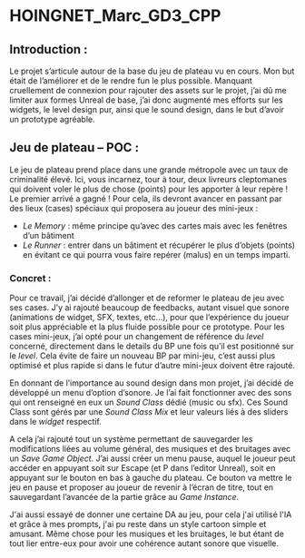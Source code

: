 # HOINGNET_Marc_GD3_CPP
## Introduction :

Le projet s’articule autour de la base du jeu de plateau vu en cours.
Mon but était de l’améliorer et de le rendre fun le plus possible.
Manquant cruellement de connexion pour rajouter des assets sur le projet, j’ai dû me limiter aux formes Unreal de base, j’ai donc augmenté mes efforts sur les widgets, le level design pur, ainsi que le sound design, dans le but d’avoir un prototype agréable.

## Jeu de plateau – POC :
Le jeu de plateau prend place dans une grande métropole avec un taux de criminalité élevé. Ici, vous incarnez, tour à tour, deux livreurs cleptomanes qui doivent voler le plus de chose (points) pour les apporter à leur repère ! Le premier arrivé a gagné !
Pour cela, ils devront avancer en passant par des lieux (cases) spéciaux qui proposera au joueur des mini-jeux :
-	*Le Memory* : même principe qu’avec des cartes mais avec les fenêtres d’un bâtiment
-	*Le Runner* : entrer dans un bâtiment et récupérer le plus d’objets (points) en évitant ce qui pourra vous faire repérer (malus) en un temps imparti.

### Concret :
Pour ce travail, j’ai décidé d’allonger et de reformer le plateau de jeu avec ses cases.
J’y ai rajouté beaucoup de feedbacks, autant visuel que sonore (animations de widget, SFX, textes, etc…), pour que l’expérience du joueur soit plus appréciable et la plus fluide possible pour ce prototype.
Pour les cases mini-jeux, j’ai opté pour un changement de référence du *level* concerné, directement dans le details du BP une fois qu’il est positionné sur le *level*.
Cela évite de faire un nouveau BP par mini-jeu, c’est aussi plus optimisé et plus rapide si dans le futur d’autre mini-jeux doivent être rajouté.

En donnant de l’importance au sound design dans mon projet, j’ai décidé de développé un menu d’option d’sonore.
Je l’ai fait fonctionner avec des sons qui ont renseigné en eux un *Sound Class* dédié (music ou sfx).
Ces Sound Class sont gérés par une *Sound Class Mix* et leur valeurs liés à des sliders dans le *widget* respectif.

A cela j’ai rajouté tout un système permettant de sauvegarder les modifications liées au volume général, des musiques et des bruitages avec un *Save Game Object*.
J’ai aussi créer un menu pause, auquel le joueur peut accéder en appuyant soit sur Escape (et P dans l’editor Unreal), soit en appuyant sur le bouton en bas à gauche du plateau.
Ce bouton va mettre le jeu en pause et proposer au joueur de revenir à l’écran de titre, tout en sauvegardant l’avancée de la partie grâce au *Game Instance*.

J'ai aussi essayé de donner une certaine DA au jeu, pour cela j'ai utilisé l'IA et grâce à mes prompts, j'ai pu reste dans un style cartoon simple et amusant.
Même chose pour les musiques et les bruitages, le but étant de tout lier entre-eux pour avoir une cohérence autant sonore que visuelle.